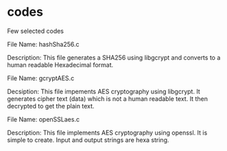 # codes
Few selected codes

File Name: hashSha256.c

Description:
  This file generates a SHA256 using libgcrypt and converts to a human readable Hexadecimal format. 

File Name: gcryptAES.c

Decsiption:
  This file impements AES cryptography using libgcrypt. It generates cipher text (data) which is not a human readable text. It then decrypted to get the plain text. 

File Name: openSSLaes.c

Description:
  This file implements AES cryptography using openssl. It is simple to create. Input and output strings are hexa string. 
